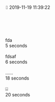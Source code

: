 ⌷   2019-11-19 11:39:22<br>      <br/><br/><br>      <br/><br/>fda<br>      5 seconds<br/><br/>fdsaf<br>      6 seconds<br/><br/>......<br>      18 seconds<br/><br/>⌹<br>      20 seconds<br/><br/>